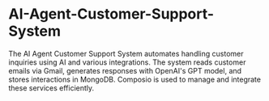 # AI-Agent-Customer-Support-System
The AI Agent Customer Support System automates handling customer inquiries using AI and various integrations. The system reads customer emails via Gmail, generates responses with OpenAI's GPT model, and stores interactions in MongoDB. Composio is used to manage and integrate these services efficiently.
